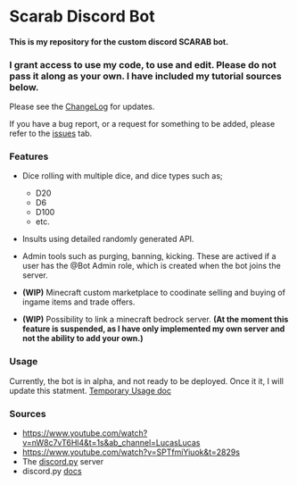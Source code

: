# **Scarab Discord Bot**



#### This is my repository for the custom discord SCARAB bot.

### I grant access to use my code, to use and edit. **Please do not pass it along as your own.** I have included my tutorial sources below.

Please see the [ChangeLog](https://github.com/Soulsender/scarabbot/blob/master/CHANGELOG.md) for updates.

If you have a bug report, or a request for something to be added, please refer to the [issues](https://github.com/Soulsender/scarabbot/issues) tab.

### **Features**
- Dice rolling with multiple dice, and dice types such as;
  - D20
  - D6
  - D100
  - etc.

- Insults using detailed randomly generated API.
- Admin tools such as purging, banning, kicking. These are actived if a user has the @Bot Admin role, which is created when the bot joins the server. 

- **(WIP)** Minecraft custom marketplace to coodinate selling and buying of ingame items and trade offers.
- **(WIP)** Possibility to link a minecraft bedrock server. **(At the moment this feature is suspended, as I have only implemented my own server and not the ability to add your own.)**

### **Usage**
Currently, the bot is in alpha, and not ready to be deployed. Once it it, I will update this statment.
[Temporary Usage doc](https://github.com/Soulsender/scarabbot/blob/master/USAGE.md)

### **Sources**
 - https://www.youtube.com/watch?v=nW8c7vT6Hl4&t=1s&ab_channel=LucasLucas
 - https://www.youtube.com/watch?v=SPTfmiYiuok&t=2829s
 - The [discord.py](https://discord.gg/r3sSKJJ) server
 - discord.py [docs](https://discordpy.readthedocs.io/en/stable/api.html)
